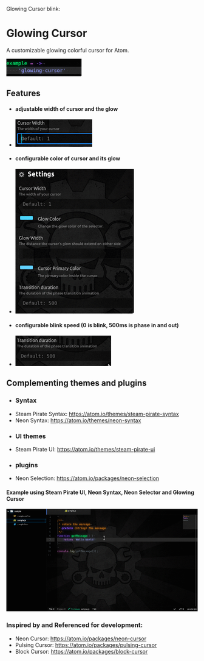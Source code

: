 
Glowing Cursor blink:

# Glowing Cursor
A customizable glowing colorful cursor for Atom.

![Preview](glowing-cursor.gif)

## Features
* #### adjustable width of cursor and the glow
 * ![Preview](cursor-width.gif)


* #### configurable color of cursor and its glow
 * ![Preview](cursor-color.gif)


* #### configurable blink speed (0 is blink, 500ms is phase in and out)
 * ![Preview](cursor-blink.gif)

## Complementing themes and plugins
* ### Syntax
 * Steam Pirate Syntax: https://atom.io/themes/steam-pirate-syntax
 * Neon Syntax: https://atom.io/themes/neon-syntax
* ### UI themes
 * Steam Pirate UI: https://atom.io/themes/steam-pirate-ui
* ### plugins
 * Neon Selection: https://atom.io/packages/neon-selection

#### Example using Steam Pirate UI, Neon Syntax, Neon Selector and Glowing Cursor
![Preview](fullExample.gif)

### Inspired by and Referenced for development:
 * Neon Cursor: https://atom.io/packages/neon-cursor
 * Pulsing Cursor: https://atom.io/packages/pulsing-cursor
 * Block Cursor: https://atom.io/packages/block-cursor
